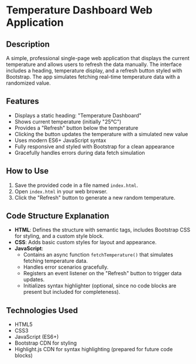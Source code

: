 # Temperature Dashboard Web Application

## Description
A simple, professional single-page web application that displays the current temperature and allows users to refresh the data manually. The interface includes a heading, temperature display, and a refresh button styled with Bootstrap. The app simulates fetching real-time temperature data with a randomized value.

## Features
- Displays a static heading: "Temperature Dashboard"
- Shows current temperature (initially "25°C")
- Provides a "Refresh" button below the temperature
- Clicking the button updates the temperature with a simulated new value
- Uses modern ES6+ JavaScript syntax
- Fully responsive and styled with Bootstrap for a clean appearance
- Gracefully handles errors during data fetch simulation

## How to Use
1. Save the provided code in a file named `index.html`.
2. Open `index.html` in your web browser.
3. Click the "Refresh" button to generate a new random temperature.

## Code Structure Explanation
- **HTML**: Defines the structure with semantic tags, includes Bootstrap CSS for styling, and a custom style block.
- **CSS**: Adds basic custom styles for layout and appearance.
- **JavaScript**:
  - Contains an async function `fetchTemperature()` that simulates fetching temperature data.
  - Handles error scenarios gracefully.
  - Registers an event listener on the "Refresh" button to trigger data updates.
  - Initializes syntax highlighter (optional, since no code blocks are present but included for completeness).
  
## Technologies Used
- HTML5
- CSS3
- JavaScript (ES6+)
- Bootstrap CDN for styling
- Highlight.js CDN for syntax highlighting (prepared for future code blocks)
```